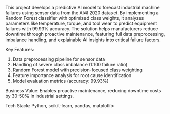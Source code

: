 This project develops a predictive AI model to forecast industrial machine failures using sensor data from the AI4I 2020 dataset. By implementing a Random Forest classifier with optimized class weights, it analyzes parameters like temperature, torque, and tool wear to predict equipment failures with 99.93% accuracy. The solution helps manufacturers reduce downtime through proactive maintenance, featuring full data preprocessing, imbalance handling, and explainable AI insights into critical failure factors.

Key Features:
1.  Data preprocessing pipeline for sensor data
2.  Handling of severe class imbalance (1:100 failure ratio)
3.  Random Forest model with precision-focused class weighting
4.  Feature importance analysis for root cause identification
5.  Model evaluation metrics (accuracy: 99.93%)

Business Value: Enables proactive maintenance, reducing downtime costs by 30-50% in industrial settings.

Tech Stack: Python, scikit-learn, pandas, matplotlib
